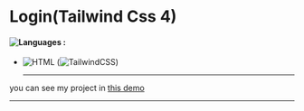 # Login(Tailwind Css 4)

#### ![Languages](https://img.shields.io/github/languages/count/zeynab-jalalian/Login-Tailwind-) :

 - ![HTML](https://img.shields.io/badge/Html-orange) (![TailwindCSS](https://img.shields.io/badge/TailwindCSS-blue))

   
   ---
 you can see my project in [this demo](https://zeynab-jalalian.github.io/Login-Tailwind-/)
  ___
